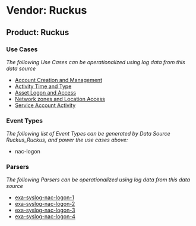 Vendor: Ruckus
==============
Product: Ruckus
---------------

### Use Cases

_The following Use Cases can be operationalized using log data from this data source_

* [Account Creation and Management](../UseCases/usecase_account_creation_and_management.md)
* [Activity Time  and Type](../UseCases/usecase_activity_time__and_type.md)
* [Asset Logon and Access](../UseCases/usecase_asset_logon_and_access.md)
* [Network zones and Location Access](../UseCases/usecase_network_zones_and_location_access.md)
* [Service Account Activity](../UseCases/usecase_service_account_activity.md)


### Event Types

_The following list of Event Types can be generated by Data Source Ruckus_Ruckus, and power the use cases above:_

- nac-logon


### Parsers

_The following Parsers can be operationalized using log data from this data source_

* [exa-syslog-nac-logon-1](../Parsers/parserContent_exa-syslog-nac-logon-1.md)
* [exa-syslog-nac-logon-2](../Parsers/parserContent_exa-syslog-nac-logon-2.md)
* [exa-syslog-nac-logon-3](../Parsers/parserContent_exa-syslog-nac-logon-3.md)
* [exa-syslog-nac-logon-4](../Parsers/parserContent_exa-syslog-nac-logon-4.md)
